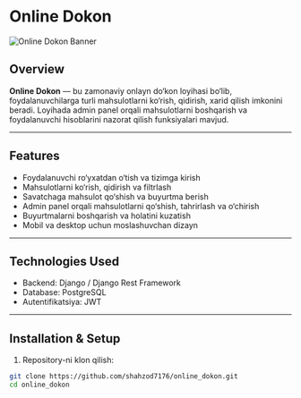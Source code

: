 # Online Dokon

![Online Dokon Banner](https://images.unsplash.com/photo-1512436991641-6745cdb1723f?auto=format&fit=crop&w=1350&q=80)

## Overview

**Online Dokon** — bu zamonaviy onlayn do‘kon loyihasi bo‘lib, foydalanuvchilarga turli mahsulotlarni ko‘rish, qidirish, xarid qilish imkonini beradi. Loyihada admin panel orqali mahsulotlarni boshqarish va foydalanuvchi hisoblarini nazorat qilish funksiyalari mavjud.

---

## Features

- Foydalanuvchi ro‘yxatdan o‘tish va tizimga kirish
- Mahsulotlarni ko‘rish, qidirish va filtrlash
- Savatchaga mahsulot qo‘shish va buyurtma berish
- Admin panel orqali mahsulotlarni qo‘shish, tahrirlash va o‘chirish
- Buyurtmalarni boshqarish va holatini kuzatish
- Mobil va desktop uchun moslashuvchan dizayn

---

## Technologies Used

- Backend: Django / Django Rest Framework
- Database: PostgreSQL
- Autentifikatsiya: JWT

---

## Installation & Setup

1. Repository-ni klon qilish:

```bash
git clone https://github.com/shahzod7176/online_dokon.git
cd online_dokon
